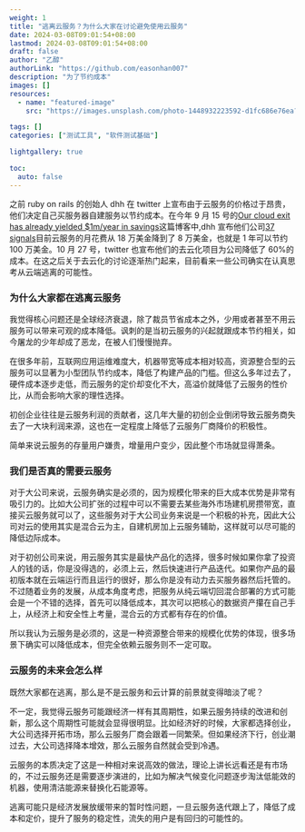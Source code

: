```yaml
---
weight: 1
title: "逃离云服务？为什么大家在讨论避免使用云服务"
date: 2024-03-08T09:01:54+08:00
lastmod: 2024-03-08T09:01:54+08:00
draft: false
author: "乙醇"
authorLink: "https://github.com/easonhan007"
description: "为了节约成本"
images: []
resources:
  - name: "featured-image"
    src: "https://images.unsplash.com/photo-1448932223592-d1fc686e76ea?w=300"

tags: []
categories: ["测试工具", "软件测试基础"]

lightgallery: true

toc:
  auto: false
---
```


之前 ruby on rails 的创始人 dhh 在 twitter 上宣布由于云服务的价格过于昂贵，他们决定自己买服务器自建服务以节约成本。在今年 9 月 15 号的[Our cloud exit has already yielded $1m/year in savings](https://world.hey.com/dhh/our-cloud-exit-has-already-yielded-1m-year-in-savings-db358dea)这篇博客中,dhh 宣布他们公司[37 signals](https://37signals.com/)目前云服务的月花费从 18 万美金降到了 8 万美金，也就是 1 年可以节约 100 万美金。10 月 27 号，twitter 也宣布他们的去云化项目为公司降低了 60%的成本。在这之后关于去云化的讨论逐渐热门起来，目前看来一些公司确实在认真思考从云端逃离的可能性。

### 为什么大家都在逃离云服务

我觉得核心问题还是全球经济衰退，除了裁员节省成本之外，少用或者甚至不用云服务可以带来可观的成本降低。讽刺的是当初云服务的兴起就跟成本节约相关，如今屠龙的少年却成了恶龙，在被人们慢慢抛弃。

在很多年前，互联网应用运维难度大，机器带宽等成本相对较高，资源整合型的云服务可以显著为小型团队节约成本，降低了构建产品的门槛。但这么多年过去了，硬件成本逐步走低，而云服务的定价却变化不大，高溢价就降低了云服务的性价比，从而会影响大家的理性选择。

初创企业往往是云服务利润的贡献者，这几年大量的初创企业倒闭导致云服务商失去了一大块利润来源，这也在一定程度上降低了云服务厂商降价的积极性。

简单来说云服务的存量用户嫌贵，增量用户变少，因此整个市场就显得萧条。

### 我们是否真的需要云服务

对于大公司来说，云服务确实是必须的，因为规模化带来的巨大成本优势是非常有吸引力的。比如大公司扩张的过程中可以不需要去某些海外市场建机房攒带宽，直接买云服务就可以了，这些服务对于大公司业务来说是一个积极的补充，因此大公司对云的使用其实是混合云为主，自建机房加上云服务辅助，这样就可以尽可能的降低边际成本。

对于初创公司来说，用云服务其实是最快产品化的选择，很多时候如果你拿了投资人的钱的话，你是没得选的，必须上云，然后快速进行产品迭代。如果你产品的最初版本就在云端运行而且运行的很好，那么你是没有动力去买服务器然后托管的。不过随着业务的发展，从成本角度考虑，把服务从纯云端切回混合部署的方式可能会是一个不错的选择，首先可以降低成本，其次可以把核心的数据资产攥在自己手上，从经济上和安全性上考量，混合云的方式都有存在的价值。

所以我认为云服务是必须的，这是一种资源整合带来的规模化优势的体现，很多场景下确实可以降低成本，但完全依赖云服务则不一定可取。

### 云服务的未来会怎么样

既然大家都在逃离，那么是不是云服务和云计算的前景就变得暗淡了呢？

不一定，我觉得云服务可能跟经济一样有其周期性，如果云服务持续的改进和创新，那么这个周期性可能就会显得很明显。比如经济好的时候，大家都选择创业，大公司选择开拓市场，那么云服务厂商会跟着一同繁荣。但如果经济下行，创业潮过去，大公司选择降本增效，那么云服务自然就会受到冷遇。

云服务的本质决定了这是一种相对来说高效的做法，理论上讲长远看还是有市场的，不过云服务还是需要逐步演进的，比如为解决气候变化问题逐步淘汰低能效的机器，使用清洁能源来替换化石能源等。

逃离可能只是经济发展放缓带来的暂时性问题，一旦云服务迭代跟上了，降低了成本和定价，提升了服务的稳定性，流失的用户是有回归的可能性的。
